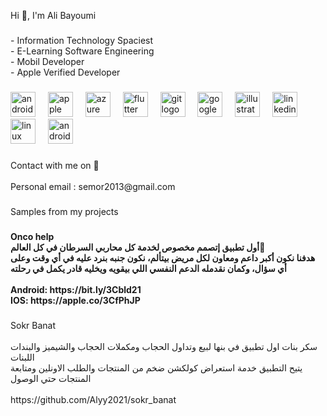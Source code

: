 <p align="left">Hi 👋, I'm Ali Bayoumi</p>

###

<p align="left">- Information Technology Spaciest<br>- E-Learning Software Engineering<br>- Mobil Developer<br>- Apple Verified Developer</p>

###

<div align="left">
  <img src="https://cdn.jsdelivr.net/gh/devicons/devicon/icons/androidstudio/androidstudio-original.svg" height="40" alt="androidstudio logo"  />
  <img width="12" />
  <img src="https://cdn.jsdelivr.net/gh/devicons/devicon/icons/apple/apple-original.svg" height="40" alt="apple logo"  />
  <img width="12" />
  <img src="https://cdn.jsdelivr.net/gh/devicons/devicon/icons/azure/azure-original.svg" height="40" alt="azure logo"  />
  <img width="12" />
  <img src="https://cdn.jsdelivr.net/gh/devicons/devicon/icons/flutter/flutter-original.svg" height="40" alt="flutter logo"  />
  <img width="12" />
  <img src="https://cdn.jsdelivr.net/gh/devicons/devicon/icons/git/git-original.svg" height="40" alt="git logo"  />
  <img width="12" />
  <img src="https://cdn.jsdelivr.net/gh/devicons/devicon/icons/googlecloud/googlecloud-original.svg" height="40" alt="googlecloud logo"  />
  <img width="12" />
  <img src="https://cdn.jsdelivr.net/gh/devicons/devicon/icons/illustrator/illustrator-plain.svg" height="40" alt="illustrator logo"  />
  <img width="12" />
  <img src="https://cdn.jsdelivr.net/gh/devicons/devicon/icons/linkedin/linkedin-original.svg" height="40" alt="linkedin logo"  />
  <img width="12" />
  <img src="https://cdn.jsdelivr.net/gh/devicons/devicon/icons/linux/linux-original.svg" height="40" alt="linux logo"  />
  <img width="12" />
  <img src="https://cdn.jsdelivr.net/gh/devicons/devicon/icons/android/android-original.svg" height="40" alt="android logo"  />
</div>

###

<p align="left">Contact with me on 📝<br><br>Personal email : semor2013@gmail.com</p>

###

<p align="left">Samples from my projects</p>

###

<h4 align="left">Onco help<br> أول تطبيق إتصمم مخصوص لخدمة كل محاربي السرطان في كل العالم🤍<br>هدفنا نكون أكبر داعم ومعاون لكل مريض بيتألم، نكون جنبه بنرد عليه في أي وقت وعلى أي سؤال، وكمان نقدمله الدعم النفسي اللي بيقويه ويخليه قادر يكمل في رحلته <br><br>Android: https://bit.ly/3Cbld21<br>IOS: https://apple.co/3CfPhJP</h4>

###

<p align="left">Sokr Banat<br><br> سكر بنات اول تطبيق في بنها لبيع وتداول الحجاب ومكملات الحجاب والشيميز والبندات اللبنات <br>يتيح التطبيق خدمة استعراض كولكشن ضخم من المنتجات والطلب الاونلين ومتابعة المنتجات حتي الوصول <br><br>https://github.com/Alyy2021/sokr_banat</p>

###
